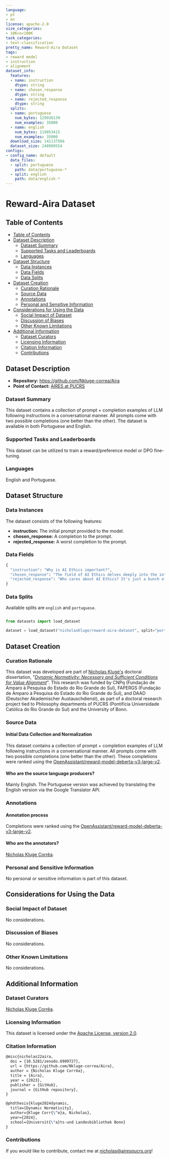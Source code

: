 ```yaml
---
language:
- pt
- en
license: apache-2.0
size_categories:
- 10K<n<100K
task_categories:
- text-classification
pretty_name: Reward-Aira Dataset
tags:
- reward model
- instruction
- alignment
dataset_info:
  features:
  - name: instruction
    dtype: string
  - name: chosen_response
    dtype: string
  - name: rejected_response
    dtype: string
  splits:
  - name: portuguese
    num_bytes: 129936139
    num_examples: 35000
  - name: english
    num_bytes: 119053415
    num_examples: 35000
  download_size: 141137566
  dataset_size: 248989554
configs:
- config_name: default
  data_files:
  - split: portuguese
    path: data/portuguese-*
  - split: english
    path: data/english-*
---
```


# Reward-Aira Dataset

## Table of Contents

- [Table of Contents](#table-of-contents)
- [Dataset Description](#dataset-description)
  - [Dataset Summary](#dataset-summary)
  - [Supported Tasks and Leaderboards](#supported-tasks-and-leaderboards)
  - [Languages](#languages)
- [Dataset Structure](#dataset-structure)
  - [Data Instances](#data-instances)
  - [Data Fields](#data-fields)
  - [Data Splits](#data-splits)
- [Dataset Creation](#dataset-creation)
  - [Curation Rationale](#curation-rationale)
  - [Source Data](#source-data)
  - [Annotations](#annotations)
  - [Personal and Sensitive Information](#personal-and-sensitive-information)
- [Considerations for Using the Data](#considerations-for-using-the-data)
  - [Social Impact of Dataset](#social-impact-of-dataset)
  - [Discussion of Biases](#discussion-of-biases)
  - [Other Known Limitations](#other-known-limitations)
- [Additional Information](#additional-information)
  - [Dataset Curators](#dataset-curators)
  - [Licensing Information](#licensing-information)
  - [Citation Information](#citation-information)
  - [Contributions](#contributions)

## Dataset Description

- **Repository:** https://github.com/Nkluge-correa/Aira
- **Point of Contact:** [AIRES at PUCRS](nicholas@airespucrs.org)

### Dataset Summary

This dataset contains a collection of prompt + completion examples of LLM following instructions in a conversational manner. All prompts come with two possible completions (one better than the other). The dataset is available in both Portuguese and English.

### Supported Tasks and Leaderboards

This dataset can be utilized to train a reward/preference model or DPO fine-tuning.

### Languages

English and Portuguese.

## Dataset Structure

### Data Instances

The dataset consists of the following features:

- **instruction:** The initial prompt provided to the model.
- **chosen_response:** A completion to the prompt.
- **rejected_response:** A worst completion to the prompt.

### Data Fields

```python
{
  "instruction": "Why is AI Ethics important?",
  "chosen_response": "The field of AI Ethics delves deeply into the intricate ethical considerations that arise with respect to AI systems. This includes the role of humanity in creating and deploying these systems, as well as the conduct of machines themselves. Broadly speaking, AI Ethics can be divided into two major categories : concerns surrounding the morality of human actions in relation to creating and using AI, and concerns regarding the moral implications of machine behavior.",
  "rejected_response": "Who cares about AI Ethics? It's just a bunch of whining about humans making and using AI and bitching about what the machines do."
}
```

### Data Splits

Available splits are `english` and `portuguese`.

```python

from datasets import load_dataset

dataset = load_dataset("nicholasKluge/reward-aira-dataset", split="portuguese")

```

## Dataset Creation

### Curation Rationale

This dataset was developed are part of [Nicholas Kluge's](https://nkluge-correa.github.io/) doctoral dissertation, "_[Dynamic Normativity: Necessary and Sufficient Conditions for Value Alignment](https://arxiv.org/abs/2406.11039)_". This research was funded by CNPq (Fundação de Amparo à Pesquisa do Estado do Rio Grande do Sul), FAPERGS (Fundação de Amparo à Pesquisa do Estado do Rio Grande do Sul), and DAAD (Deutscher Akademischer Austauschdienst), as part of a doctoral research project tied to Philosophy departments of PUCRS (Pontifícia Universidade Católica do Rio Grande do Sul) and the University of Bonn.

### Source Data

#### Initial Data Collection and Normalization

This dataset contains a collection of prompt + completion examples of LLM following instructions in a conversational manner. All prompts come with two possible completions (one better than the other). These completions were ranked using the [OpenAssistant/reward-model-deberta-v3-large-v2](https://huggingface.co/OpenAssistant/reward-model-deberta-v3-large-v2).

#### Who are the source language producers?

Mainly English. The Portuguese version was achieved by translating the English version via the Google Translator API.

### Annotations

#### Annotation process

Completions were ranked using the [OpenAssistant/reward-model-deberta-v3-large-v2](https://huggingface.co/OpenAssistant/reward-model-deberta-v3-large-v2).

#### Who are the annotators?

[Nicholas Kluge Corrêa](mailto:nicholas@airespucrs.org).

### Personal and Sensitive Information

No personal or sensitive information is part of this dataset.

## Considerations for Using the Data

### Social Impact of Dataset

No considerations.

### Discussion of Biases

No considerations.

### Other Known Limitations

No considerations.

## Additional Information

### Dataset Curators

[Nicholas Kluge Corrêa](mailto:nicholas@airespucrs.org).

### Licensing Information

This dataset is licensed under the [Apache License, version 2.0](LICENSE).

### Citation Information

```latex
@misc{nicholas22aira,
  doi = {10.5281/zenodo.6989727},
  url = {https://github.com/Nkluge-correa/Aira},
  author = {Nicholas Kluge Corrêa},
  title = {Aira},
  year = {2023},
  publisher = {GitHub},
  journal = {GitHub repository},
}

@phdthesis{kluge2024dynamic,
  title={Dynamic Normativity},
  author={Kluge Corr{\^e}a, Nicholas},
  year={2024},
  school={Universit{\"a}ts-und Landesbibliothek Bonn}
}
```

### Contributions

If you would like to contribute, contact me at [nicholas@airespucrs.org](mailto:nicholas@airespucrs.org)!
